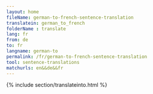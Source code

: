 ```yaml
---
layout: home
fileName: german-to-french-sentence-translation
translatein: german_to_french
folderName : translate
lang: fr
from: de
to: fr
langname: german-to
permalink: /fr/german-to-french-sentence-translation
tool: sentence-translations
matchurls: en&&de&&fr
---
```

{% include section/translateinto.html %}
